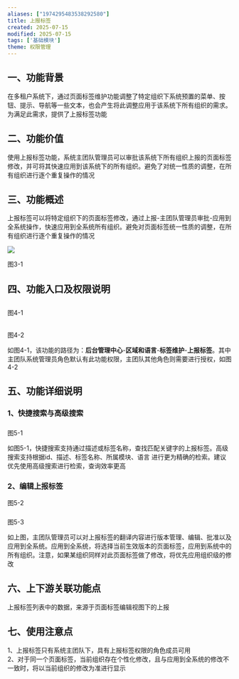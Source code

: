 ```yaml
---
aliases: ["1974295483538292580"]
title: 上报标签
created: 2025-07-15
modified: 2025-07-15
tags: ['基础模块']
theme: 权限管理
---
```


## 一、功能背景

在多租户系统下，通过页面标签维护功能调整了特定组织下系统预置的菜单、按钮、提示、导航等一些文本，也会产生将此调整应用于该系统下所有组织的需求。为满足此需求，提供了上报标签功能

## 二、功能价值

使用上报标签功能，系统主团队管理员可以审批该系统下所有组织上报的页面标签修改，并可将其快速应用到该系统下的所有组织。避免了对统一性质的调整，在所有组织进行逐个重复操作的情况

## 三、功能概述

上报标签可以将特定组织下的页面标签修改，通过上报-主团队管理员审批-应用到全系统操作，快速应用到全系统所有组织。避免对页面标签统一性质的调整，在所有组织进行逐个重复操作的情况

![](a3db1a3cce9daebf74cc6b2c4e2516dc.jpg)

图3-1

## 四、功能入口及权限说明

##

图4-1

##

图4-2

如图4-1，该功能的路径为：**后台管理中心**-**区域和语言**-**标签维护**-**上报标签**。其中主团队系统管理员角色默认有此功能权限，主团队其他角色则需要进行授权，如图4-2

## 五、功能详细说明

### 1、快捷搜索与高级搜索

###

图5-1

如图5-1，快捷搜索支持通过描述或标签名称，查找匹配关键字的上报标签。高级搜索支持根据id、描述、标签名称、所属模块、语言 进行更为精确的检索。建议优先使用高级搜索进行检索，查询效率更高

### 2、编辑上报标签

图5-2

###

图5-3

如上图，主团队管理员可以对上报标签的翻译内容进行版本管理、编辑、批准以及应用到全系统。应用到全系统，将选择当前生效版本的页面标签，应用到系统中的所有组织。注意，如果某组织同样对此页面标签做了修改，将优先应用组织级的修改

## 六、上下游关联功能点

上报标签列表中的数据，来源于页面标签编辑视图下的上报

## 七、使用注意点

1、上报标签只有系统主团队下，具有上报标签权限的角色成员可用  
2、对于同一个页面标签，当前组织存在个性化修改，且与应用到全系统的修改不一致时，将以当前组织的修改为准进行显示